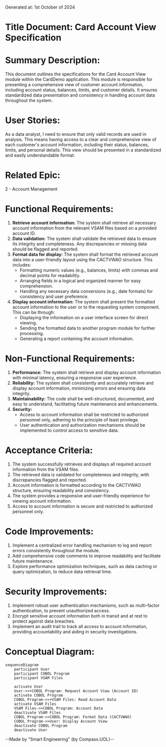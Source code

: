 Generated at: 1st October of 2024

# **Title Document:** Card Account View Specification

# **Summary Description:**
This document outlines the specifications for the Card Account View module within the CardDemo application. This module is responsible for presenting a comprehensive view of customer account information, including account status, balances, limits, and customer details. It ensures standardized data presentation and consistency in handling account data throughout the system.

# **User Stories:**
As a data analyst, I need to ensure that only valid records are used in analysis. This means having access to a clear and comprehensive view of each customer's account information, including their status, balances, limits, and personal details. This view should be presented in a standardized and easily understandable format.

# **Related Epic:**
2 - Account Management

# **Functional Requirements:**
1. **Retrieve account information:** The system shall retrieve all necessary account information from the relevant VSAM files based on a provided account ID.
2. **Data validation:** The system shall validate the retrieved data to ensure its integrity and completeness. Any discrepancies or missing data should be flagged and reported.
3. **Format data for display:** The system shall format the retrieved account data into a user-friendly layout using the CACTVWAO structure. This includes:
    - Formatting numeric values (e.g., balances, limits) with commas and decimal points for readability.
    - Arranging fields in a logical and organized manner for easy comprehension.
    - Handling any necessary data conversions (e.g., date formats) for consistency and user preference.
4. **Display account information:** The system shall present the formatted account information to the user or to the requesting system component. This can be through:
    - Displaying the information on a user interface screen for direct viewing.
    - Sending the formatted data to another program module for further processing.
    - Generating a report containing the account information.

# **Non-Functional Requirements:**
1. **Performance:** The system shall retrieve and display account information with minimal latency, ensuring a responsive user experience.
2. **Reliability:** The system shall consistently and accurately retrieve and display account information, minimizing errors and ensuring data integrity.
3. **Maintainability:** The code shall be well-structured, documented, and easy to understand, facilitating future maintenance and enhancements.
4. **Security:** 
    - Access to account information shall be restricted to authorized personnel only, adhering to the principle of least privilege. 
    - User authentication and authorization mechanisms should be implemented to control access to sensitive data.

# **Acceptance Criteria:**
1. The system successfully retrieves and displays all required account information from the VSAM files.
2. The retrieved data is validated for completeness and integrity, with discrepancies flagged and reported.
3. Account information is formatted according to the CACTVWAO structure, ensuring readability and consistency.
4. The system provides a responsive and user-friendly experience for viewing account information.
5. Access to account information is secure and restricted to authorized personnel only.

# **Code Improvements:**
1. Implement a centralized error handling mechanism to log and report errors consistently throughout the module.
2. Add comprehensive code comments to improve readability and facilitate future maintenance.
3. Explore performance optimization techniques, such as data caching or query optimization, to reduce data retrieval time.

# **Security Improvements:**
1. Implement robust user authentication mechanisms, such as multi-factor authentication, to prevent unauthorized access.
2. Encrypt sensitive account information both in transit and at rest to protect against data breaches.
3. Implement an audit trail to track all access to account information, providing accountability and aiding in security investigations.

# **Conceptual Diagram:**
```mermaid
sequenceDiagram
    participant User
    participant COBOL Program
    participant VSAM Files

    activate User
    User->>+COBOL Program: Request Account View (Account ID)
    activate COBOL Program
    COBOL Program->>+VSAM Files: Read Account Data
    activate VSAM Files
    VSAM Files->>COBOL Program: Account Data
    deactivate VSAM Files
    COBOL Program->>COBOL Program: Format Data (CACTVWAO)
    COBOL Program->>User: Display Account View
    deactivate COBOL Program
    deactivate User
```

--Made by "Smart Engineering" (by Compass.UOL)--